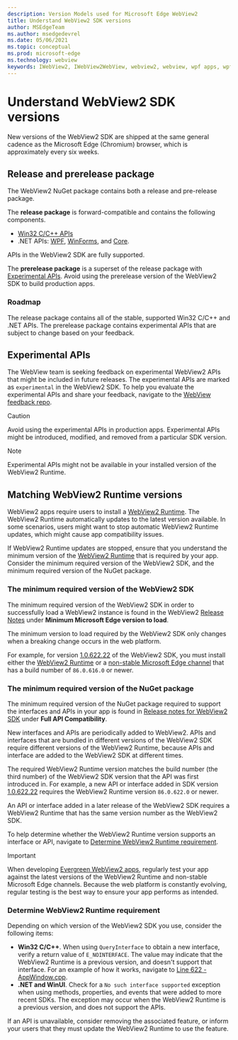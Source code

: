 ```yaml
---
description: Version Models used for Microsoft Edge WebView2
title: Understand WebView2 SDK versions
author: MSEdgeTeam
ms.author: msedgedevrel
ms.date: 05/06/2021
ms.topic: conceptual
ms.prod: microsoft-edge
ms.technology: webview
keywords: IWebView2, IWebView2WebView, webview2, webview, wpf apps, wpf, edge, ICoreWebView2, ICoreWebView2Host, browser control, edge html
---
```

# Understand WebView2 SDK versions  

New versions of the WebView2 SDK are shipped at the same general cadence as the Microsoft Edge \(Chromium\) browser, which is approximately every six weeks.  

## Release and prerelease package  

The WebView2 NuGet package contains both a release and pre-release package.  

The **release package** is forward-compatible and contains the following components.  

*   [Win32 C/C++ APIs][ReferenceWin32]
*   .NET APIs:  [WPF][DotnetMicrosoftWebWebview2WpfNamespace], [WinForms][DotnetMicrosoftWebWebview2WinformsNamespace], and [Core][DotnetMicrosoftWebWebview2CoreNamespace].  
    
APIs in the WebView2 SDK are fully supported.  

The **prerelease package** is a superset of the release package with [Experimental APIs](#experimental-apis).  Avoid using the prerelease version of the WebView2 SDK to build production apps.

### Roadmap  

The release package contains all of the stable, supported Win32 C/C++ and .NET APIs.  The prerelease package contains experimental APIs that are subject to change based on your feedback.

## Experimental APIs  

The WebView team is seeking feedback on experimental WebView2 APIs that might be included in future releases.  The experimental APIs are marked as `experimental` in the WebView2 SDK.  To help you evaluate the experimental APIs and share your feedback, navigate to the [WebView feedback repo][GithubMicrosoftedgeWebviewfeedback].

> [!CAUTION]
> Avoid using the experimental APIs in production apps.  Experimental APIs might be introduced, modified, and removed from a particular SDK version.

> [!NOTE]
> Experimental APIs might not be available in your installed version of the WebView2 Runtime.  


## Matching WebView2 Runtime versions  

WebView2 apps require users to install a [WebView2 Runtime][MicrosoftDeveloperEdgeWebview2].  The WebView2 Runtime automatically updates to the latest version available.  In some scenarios, users might want to stop automatic WebView2 Runtime updates, which might cause app compatibility issues.  

If WebView2 Runtime updates are stopped, ensure that you understand the minimum version of the [WebView2 Runtime][MicrosoftDeveloperEdgeWebview2] that is required by your app.  Consider the minimum required version of the WebView2 SDK, and the minimum required version of the NuGet package.

### The minimum required version of the WebView2 SDK

The minimum required version of the WebView2 SDK in order to successfully load a WebView2 instance is found in the WebView2 [Release Notes][Webview2ReleaseNotes] under **Minimum Microsoft Edge version to load**.

The minimum version to load required by the WebView2 SDK only changes when a breaking change occurs in the web platform.

For example, for version [1.0.622.22][Webview2ReleaseNotes1062222] of the WebView2 SDK, you must install either the [WebView2 Runtime][MicrosoftDeveloperEdgeWebview2] or a [non-stable Microsoft Edge channel][MicrosoftedgeinsiderDownload] that has a build number of `86.0.616.0` or newer.

### The minimum required version of the NuGet package

The minimum required version of the NuGet package required to support the interfaces and APIs in your app is found in [Release notes for WebView2 SDK][Webview2ReleaseNotes] under **Full API Compatibility**.

New interfaces and APIs are periodically added to WebView2.  APIs and interfaces that are bundled in different versions of the WebView2 SDK require different versions of the WebView2 Runtime, because APIs and interface are added to the WebView2 SDK at different times.

The required WebView2 Runtime version matches the build number (the third number) of the WebView2 SDK version that the API was first introduced in.  For example, a new API or interface added in SDK version [1.0.622.22][Webview2ReleaseNotes1062222] requires the WebView2 Runtime version `86.0.622.0` or newer.

An API or interface added in a later release of the WebView2 SDK requires a WebView2 Runtime that has the same version number as the WebView2 SDK.

To help determine whether the WebView2 Runtime version supports an interface or API, navigate to [Determine WebView2 Runtime requirement](#determine-webview2-runtime-requirement).  

    
> [!IMPORTANT]
> When developing [Evergreen WebView2 apps][Webview2ConceptsDistributionEvergreenDistributionMode], regularly test your app against the latest versions of the WebView2 Runtime and non-stable Microsoft Edge channels.  Because the web platform is constantly evolving, regular testing is the best way to ensure your app performs as intended.  

### Determine WebView2 Runtime requirement  

Depending on which version of the WebView2 SDK you use, consider the following items:

*   **Win32 C/C++**.  When using `QueryInterface` to obtain a new interface, verify a return value of `E_NOINTERFACE`.  The value may indicate that the WebView2 Runtime is a previous version, and doesn't support that interface.  For an example of how it works, navigate to [Line 622 - AppWindow.cpp][GithubMicrosoftedgeWebview2samplesSampleappsWebview2apisampleAppwindowCppL622].  
*   **.NET and WinUI**.  Check for a `No such interface supported` exception when using methods, properties, and events that were added to more recent SDKs.<!--better?: to more recent versions of the WebView2 SDK.-->  The exception may occur when the WebView2 Runtime is a previous version, and does not support the APIs.  
    
If an API is unavailable, consider removing the associated feature, or inform your users that they must update the WebView2 Runtime to use the feature.

<!--
## Versioning  

After you have used a particular version of the WebView2 SDK to build your app, your app might end up running with an older or newer version of the installed browser binaries.  Until version 1.0.0.0 of WebView2, there might be breaking changes during updates that prevent your SDK from working with different versions of installed browser binaries.  After version 1.0.0.0, different versions of the WebView2 SDK can work with different versions of the installed browser by using the following best practices:

1.  To account for breaking changes to the API, be sure to check for failure when requesting the DLL export `CreateCoreWebView2Environment` and when running `QueryInterface` on any `CoreWebView2` object.  A return value of `E_NOINTERFACE` indicates that the WebView2 SDK is not compatible with the Microsoft Edge browser binaries.  

1.  Checking for failure from `QueryInterface` also accounts for cases where the WebView2 SDK is newer than the version of the Microsoft Edge browser and your app attempts to use an interface of which the Microsoft Edge browser is unaware.  

1.  When an interface is unavailable, you may consider disabling the associated feature if possible, or otherwise informing your users to update their browsers.  
-->  

<!--links -->  
[Webview2ConceptsDistributionEvergreenDistributionMode]: ./distribution.md#evergreen-distribution-mode "Evergreen distribution mode - Distributing a WebView2 app | Microsoft Docs"  
[Webview2ReleaseNotes]: ../release-notes.md "Release notes for WebView2 SDK | Microsoft Docs"  
[Webview2ReleaseNotes1062222]: ../release-notes.md#1062222 "1.0.622.22 - Release notes for WebView2 SDK | Microsoft Docs"   
<!-- external links -->
[DeployedgeChannels]: /deployedge/microsoft-edge-channels "Overview of the Microsoft Edge channels | Microsoft Docs"  

[DotnetMicrosoftWebWebview2CoreNamespace]: /dotnet/api/microsoft.web.webview2.core "Microsoft.Web.WebView2.Core Namespace | Microsoft Docs"  
[DotnetMicrosoftWebWebview2WpfNamespace]: /dotnet/api/microsoft.web.webview2.wpf "Microsoft.Web.WebView2.Wpf Namespace | Microsoft Docs"  
[DotnetMicrosoftWebWebview2WinformsNamespace]: /dotnet/api/microsoft.web.webview2.winforms "Microsoft.Web.WebView2.WinForms Namespace | Microsoft Docs"  
[ReferenceWin32]: /microsoft-edge/webview2/reference/win32 "WebView2 Win32 C++ Reference | Microsoft Docs"  

[MicrosoftDeveloperEdgeWebview2]: https://developer.microsoft.com/microsoft-edge/webview2/ "Microsoft Edge WebView2 | Microsoft Developer"  

[GithubMicrosoftedgeWebviewfeedback]: https://github.com/MicrosoftEdge/WebViewFeedback "WebView Feedback - MicrosoftEdge/WebViewFeedback | GitHub"  
[GithubMicrosoftedgeWebview2samplesSampleappsWebview2apisampleAppwindowCppL622]: https://github.com/MicrosoftEdge/WebView2Samples/blob/8ec7de9d3e80a942bc7025cffad98eee75e11e64/SampleApps/WebView2APISample/AppWindow.cpp#L622 "Line 622 - AppWindow.cpp - MicrosoftEdge/WebView2Samples | GitHub"  

[MicrosoftedgeinsiderDownload]: https://www.microsoftedgeinsider.com/download "Download Microsoft Edge Insider Channels"  
